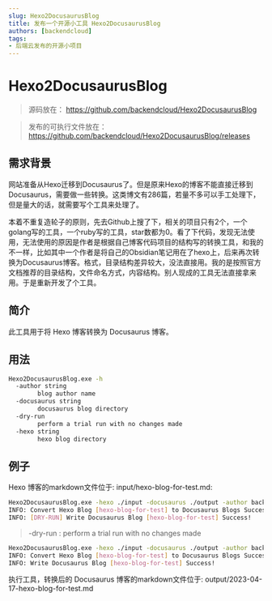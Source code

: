 ```yaml
---
slug: Hexo2DocusaurusBlog
title: 发布一个开源小工具 Hexo2DocusaurusBlog
authors: [backendcloud]
tags: 
- 后端云发布的开源小项目
---
```


# Hexo2DocusaurusBlog

> 源码放在： https://github.com/backendcloud/Hexo2DocusaurusBlog

> 发布的可执行文件放在： https://github.com/backendcloud/Hexo2DocusaurusBlog/releases

## 需求背景

网站准备从Hexo迁移到Docusaurus了。但是原来Hexo的博客不能直接迁移到Docusaurus，需要做一些转换。这类博文有286篇，若量不多可以手工处理下，但是量大的话，就需要写个工具来处理了。

本着不重复造轮子的原则，先去Github上搜了下，相关的项目只有2个，一个golang写的工具，一个ruby写的工具，star数都为0。看了下代码，发现无法使用，无法使用的原因是作者是根据自己博客代码项目的结构写的转换工具，和我的不一样，比如其中一个作者是将自己的Obsidian笔记用在了hexo上，后来再次转换为Docusaurus博客。格式，目录结构差异较大，没法直接用。我的是按照官方文档推荐的目录结构，文件命名方式，内容结构。别人现成的工具无法直接拿来用。于是重新开发了个工具。


## 简介

此工具用于将 Hexo 博客转换为 Docusaurus 博客。

## 用法

```bash
Hexo2DocusaurusBlog.exe -h
  -author string
        blog author name
  -docusaurus string
        docusaurus blog directory
  -dry-run
        perform a trial run with no changes made
  -hexo string
        hexo blog directory
```

## 例子


Hexo 博客的markdown文件位于: input/hexo-blog-for-test.md:

```bash
Hexo2DocusaurusBlog.exe -hexo ./input -docusaurus ./output -author backendcloud -dry-run
INFO: Convert Hexo Blog [hexo-blog-for-test] to Docusaurus Blogs Success!
INFO: [DRY-RUN] Write Docusaurus Blog [hexo-blog-for-test] Success!
```

> -dry-run : perform a trial run with no changes made



```bash
Hexo2DocusaurusBlog.exe -hexo ./input -docusaurus ./output -author backendcloud
INFO: Convert Hexo Blog [hexo-blog-for-test] to Docusaurus Blogs Success!
INFO: Write Docusaurus Blog [hexo-blog-for-test] Success!
```

执行工具，转换后的 Docusaurus 博客的markdown文件位于: output/2023-04-17-hexo-blog-for-test.md